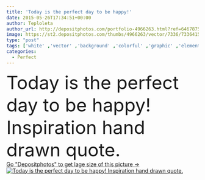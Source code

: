 ```yaml
---
title: 'Today is the perfect day to be happy!'
date: 2015-05-26T17:34:51+00:00
author: Teploleta
author_url: http://depositphotos.com/portfolio-4966263.html?ref=64678756
image: https://st2.depositphotos.com/thumbs/4966263/vector/7336/73364157/api_thumb_450.jpg?forcejpeg=true
type: "post"
tags: ['white' ,'vector' ,'background' ,'colorful' ,'graphic' ,'element' ,'illustration' ,'design' ,'paper' ,'isolated' ,'day' ,'decoration' ,'happy' ,'bright' ,'art' ,'happiness' ,'texture' ,'life' ,'card' ,'frame' ,'retro' ,'banner' ,'hand' ,'watercolor' ,'ink' ,'paint' ,'inspiration' ,'concept' ,'painted' ,'message' ,'text' ,'letter' ,'god' ,'drawing' ,'template' ,'calligraphic' ,'perfect' ,'thinking' ,'motivation' ,'positive' ,'good' ,'poster' ,'words' ,'quote' ,'inspirational' ,'typographic' ,'motivational' ,'saying' ,'proverb' ,'lettering' ]
categories: 
  - Perfect
---
```

<div aling="center">
            <font size="60"> Today is the perfect day to be happy! Inspiration hand drawn quote.</font>   
</div>
<div>
    <a href='https://depositphotos.com/73364157/stock-illustration-today-is-the-perfect-day.html?ref=64678756' target=_blank > Go "Depositphotos" to get lage size of this picture ->
        <img href='https://depositphotos.com/73364157/stock-illustration-today-is-the-perfect-day.html?ref=64678756' src='https://st2.depositphotos.com/4966263/7336/v/950/depositphotos_73364157-stock-illustration-today-is-the-perfect-day.jpg?forcejpeg=true' alt='Today is the perfect day to be happy! Inspiration hand drawn quote.' >
    </a>
</div>
